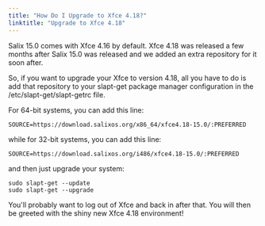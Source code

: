```yaml
---
title: "How Do I Upgrade to Xfce 4.18?"
linktitle: "Upgrade to Xfce 4.18"
---
```


Salix 15.0 comes with Xfce 4.16 by default. Xfce 4.18 was released a few months
after Salix 15.0 was released and we added an extra repository for it soon
after.

So, if you want to upgrade your Xfce to version 4.18, all you have to do is add
that repository to your slapt-get package manager configuration in the
/etc/slapt-get/slapt-getrc file.

For 64-bit systems, you can add this line:

```
SOURCE=https://download.salixos.org/x86_64/xfce4.18-15.0/:PREFERRED
```

while for 32-bit systems, you can add this line:

```
SOURCE=https://download.salixos.org/i486/xfce4.18-15.0/:PREFERRED
```

and then just upgrade your system:

```
sudo slapt-get --update
sudo slapt-get --upgrade
```

You'll probably want to log out of Xfce and back in after that. You will then
be greeted with the shiny new Xfce 4.18 environment!

